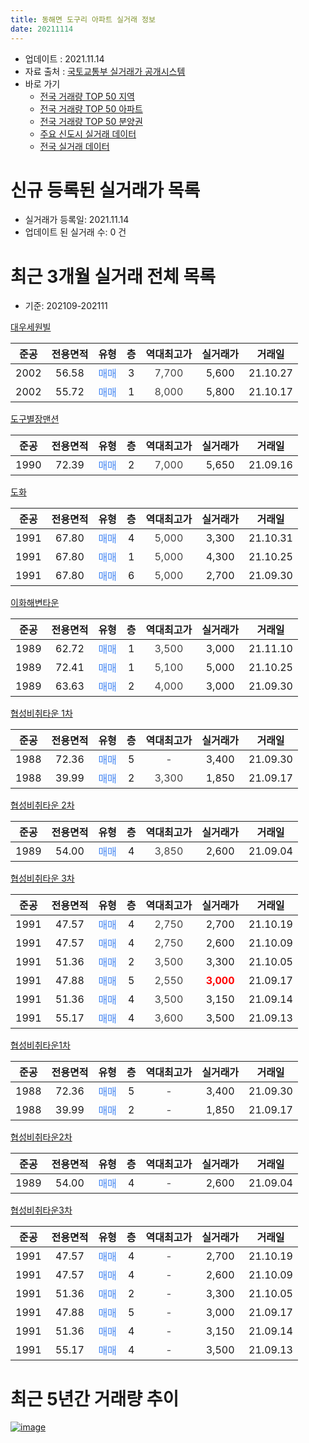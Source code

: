 ```yaml
---
title: 동해면 도구리 아파트 실거래 정보
date: 20211114
---
```


* 업데이트 : 2021.11.14
* 자료 출처 : [국토교통부 실거래가 공개시스템](http://rt.molit.go.kr)
* 바로 가기
    * [전국 거래량 TOP 50 지역](https://apt-info.github.io/apt-trade-info/tr)
    * [전국 거래량 TOP 50 아파트](https://apt-info.github.io/apt-trade-info/ta)
    * [전국 거래량 TOP 50 분양권](https://apt-info.github.io/apt-trade-info/tb)
    * [주요 신도시 실거래 데이터](https://apt-info.github.io/apt-trade-info/newtown)
    * [전국 실거래 데이터](https://apt-info.github.io/apt-trade-info/all)



<script async src="https://pagead2.googlesyndication.com/pagead/js/adsbygoogle.js"></script>
<!-- 기본광고 -->
<ins class="adsbygoogle"
     style="display:block"
     data-ad-client="ca-pub-1142216861245946"
     data-ad-slot="4805727019"
     data-ad-format="auto"
     data-full-width-responsive="true"></ins>
<script>
     (adsbygoogle = window.adsbygoogle || []).push({});
</script>


# 신규 등록된 실거래가 목록

* 실거래가 등록일: 2021.11.14
* 업데이트 된 실거래 수: 0 건




<script async src="https://pagead2.googlesyndication.com/pagead/js/adsbygoogle.js"></script>
<!-- 기본광고 -->
<ins class="adsbygoogle"
     style="display:block"
     data-ad-client="ca-pub-1142216861245946"
     data-ad-slot="4805727019"
     data-ad-format="auto"
     data-full-width-responsive="true"></ins>
<script>
     (adsbygoogle = window.adsbygoogle || []).push({});
</script>


# 최근 3개월 실거래 전체 목록
* 기준: 202109-202111


[대우세원빌](https://search.naver.com/search.naver?query=%EB%8C%80%EC%9A%B0%EC%84%B8%EC%9B%90%EB%B9%8C)

|준공|전용면적|유형|층|역대최고가|실거래가|거래일|
|:---:|:---:|:---:|:---:|:---:|:---:|:---:|
|2002|56.58|<span style="color:#4285F3">매매</span>|3|<span style="color:#444444">7,700</span>|5,600|21.10.27|
|2002|55.72|<span style="color:#4285F3">매매</span>|1|<span style="color:#444444">8,000</span>|5,800|21.10.17|

[도구별장맨션](https://search.naver.com/search.naver?query=%EB%8F%84%EA%B5%AC%EB%B3%84%EC%9E%A5%EB%A7%A8%EC%85%98)

|준공|전용면적|유형|층|역대최고가|실거래가|거래일|
|:---:|:---:|:---:|:---:|:---:|:---:|:---:|
|1990|72.39|<span style="color:#4285F3">매매</span>|2|<span style="color:#444444">7,000</span>|5,650|21.09.16|

[도화](https://search.naver.com/search.naver?query=%EB%8F%84%ED%99%94)

|준공|전용면적|유형|층|역대최고가|실거래가|거래일|
|:---:|:---:|:---:|:---:|:---:|:---:|:---:|
|1991|67.80|<span style="color:#4285F3">매매</span>|4|<span style="color:#444444">5,000</span>|3,300|21.10.31|
|1991|67.80|<span style="color:#4285F3">매매</span>|1|<span style="color:#444444">5,000</span>|4,300|21.10.25|
|1991|67.80|<span style="color:#4285F3">매매</span>|6|<span style="color:#444444">5,000</span>|2,700|21.09.30|

[이화해변타운](https://search.naver.com/search.naver?query=%EC%9D%B4%ED%99%94%ED%95%B4%EB%B3%80%ED%83%80%EC%9A%B4)

|준공|전용면적|유형|층|역대최고가|실거래가|거래일|
|:---:|:---:|:---:|:---:|:---:|:---:|:---:|
|1989|62.72|<span style="color:#4285F3">매매</span>|1|<span style="color:#444444">3,500</span>|3,000|21.11.10|
|1989|72.41|<span style="color:#4285F3">매매</span>|1|<span style="color:#444444">5,100</span>|5,000|21.10.25|
|1989|63.63|<span style="color:#4285F3">매매</span>|2|<span style="color:#444444">4,000</span>|3,000|21.09.30|

[협성비취타운 1차](https://search.naver.com/search.naver?query=%ED%98%91%EC%84%B1%EB%B9%84%EC%B7%A8%ED%83%80%EC%9A%B4+1%EC%B0%A8)

|준공|전용면적|유형|층|역대최고가|실거래가|거래일|
|:---:|:---:|:---:|:---:|:---:|:---:|:---:|
|1988|72.36|<span style="color:#4285F3">매매</span>|5|<span style="color:#444444">-</span>|3,400|21.09.30|
|1988|39.99|<span style="color:#4285F3">매매</span>|2|<span style="color:#444444">3,300</span>|1,850|21.09.17|

[협성비취타운 2차](https://search.naver.com/search.naver?query=%ED%98%91%EC%84%B1%EB%B9%84%EC%B7%A8%ED%83%80%EC%9A%B4+2%EC%B0%A8)

|준공|전용면적|유형|층|역대최고가|실거래가|거래일|
|:---:|:---:|:---:|:---:|:---:|:---:|:---:|
|1989|54.00|<span style="color:#4285F3">매매</span>|4|<span style="color:#444444">3,850</span>|2,600|21.09.04|

[협성비취타운 3차](https://search.naver.com/search.naver?query=%ED%98%91%EC%84%B1%EB%B9%84%EC%B7%A8%ED%83%80%EC%9A%B4+3%EC%B0%A8)

|준공|전용면적|유형|층|역대최고가|실거래가|거래일|
|:---:|:---:|:---:|:---:|:---:|:---:|:---:|
|1991|47.57|<span style="color:#4285F3">매매</span>|4|<span style="color:#444444">2,750</span>|2,700|21.10.19|
|1991|47.57|<span style="color:#4285F3">매매</span>|4|<span style="color:#444444">2,750</span>|2,600|21.10.09|
|1991|51.36|<span style="color:#4285F3">매매</span>|2|<span style="color:#444444">3,500</span>|3,300|21.10.05|
|1991|47.88|<span style="color:#4285F3">매매</span>|5|<span style="color:#444444">2,550</span>|<b><span style="color:#FF0000">3,000</span></b>|21.09.17|
|1991|51.36|<span style="color:#4285F3">매매</span>|4|<span style="color:#444444">3,500</span>|3,150|21.09.14|
|1991|55.17|<span style="color:#4285F3">매매</span>|4|<span style="color:#444444">3,600</span>|3,500|21.09.13|

[협성비취타운1차](https://search.naver.com/search.naver?query=%ED%98%91%EC%84%B1%EB%B9%84%EC%B7%A8%ED%83%80%EC%9A%B41%EC%B0%A8)

|준공|전용면적|유형|층|역대최고가|실거래가|거래일|
|:---:|:---:|:---:|:---:|:---:|:---:|:---:|
|1988|72.36|<span style="color:#4285F3">매매</span>|5|<span style="color:#444444">-</span>|3,400|21.09.30|
|1988|39.99|<span style="color:#4285F3">매매</span>|2|<span style="color:#444444">-</span>|1,850|21.09.17|

[협성비취타운2차](https://search.naver.com/search.naver?query=%ED%98%91%EC%84%B1%EB%B9%84%EC%B7%A8%ED%83%80%EC%9A%B42%EC%B0%A8)

|준공|전용면적|유형|층|역대최고가|실거래가|거래일|
|:---:|:---:|:---:|:---:|:---:|:---:|:---:|
|1989|54.00|<span style="color:#4285F3">매매</span>|4|<span style="color:#444444">-</span>|2,600|21.09.04|

[협성비취타운3차](https://search.naver.com/search.naver?query=%ED%98%91%EC%84%B1%EB%B9%84%EC%B7%A8%ED%83%80%EC%9A%B43%EC%B0%A8)

|준공|전용면적|유형|층|역대최고가|실거래가|거래일|
|:---:|:---:|:---:|:---:|:---:|:---:|:---:|
|1991|47.57|<span style="color:#4285F3">매매</span>|4|<span style="color:#444444">-</span>|2,700|21.10.19|
|1991|47.57|<span style="color:#4285F3">매매</span>|4|<span style="color:#444444">-</span>|2,600|21.10.09|
|1991|51.36|<span style="color:#4285F3">매매</span>|2|<span style="color:#444444">-</span>|3,300|21.10.05|
|1991|47.88|<span style="color:#4285F3">매매</span>|5|<span style="color:#444444">-</span>|3,000|21.09.17|
|1991|51.36|<span style="color:#4285F3">매매</span>|4|<span style="color:#444444">-</span>|3,150|21.09.14|
|1991|55.17|<span style="color:#4285F3">매매</span>|4|<span style="color:#444444">-</span>|3,500|21.09.13|



<script async src="https://pagead2.googlesyndication.com/pagead/js/adsbygoogle.js"></script>
<!-- 기본광고 -->
<ins class="adsbygoogle"
     style="display:block"
     data-ad-client="ca-pub-1142216861245946"
     data-ad-slot="4805727019"
     data-ad-format="auto"
     data-full-width-responsive="true"></ins>
<script>
     (adsbygoogle = window.adsbygoogle || []).push({});
</script>


# 최근 5년간 거래량 추이


<div style="width:100%;">
    <canvas id="deal_progress" height="200"></canvas>
</div>

<script>
new Chart(document.getElementById("deal_progress"), {
    type: 'line',
    data: {
        labels: ['16.01','16.02','16.03','16.04','16.05','16.06','16.07','16.08','16.09','16.10','16.11','16.12','17.01','17.02','17.03','17.04','17.05','17.06','17.07','17.08','17.09','17.10','17.11','17.12','18.01','18.02','18.03','18.04','18.05','18.06','18.07','18.08','18.09','18.10','18.11','18.12','19.01','19.03','19.04','19.05','19.06','19.07','19.08','19.09','19.10','19.11','19.12','20.01','20.02','20.03','20.04','20.05','20.06','20.07','20.08','20.09','20.11','20.12','21.01','21.02','21.03','21.04','21.05','21.06','21.07','21.08','21.09','21.10','21.11'],
        datasets: [{
            label: '매매/분양권',
            data: [3,3,8,3,3,8,6,2,6,3,4,2,2,6,2,4,4,6,5,3,5,1,2,4,2,2,4,4,6,2,2,2,1,4,3,2,1,4,5,3,2,3,4,3,2,5,3,2,1,0,4,4,1,6,3,3,2,14,2,3,5,12,8,7,9,13,15,11,1],
            borderColor: "rgba(66, 133, 243, 1)",
            backgroundColor: "rgba(66, 133, 243, 0.05)",
            borderWidth: 1,
            pointRadius: 0,
            fill: false,
            lineTension: 0
        },{
            label: '전/월세',
            data: [0,2,1,0,1,1,1,0,1,1,0,3,1,0,1,0,1,2,0,1,1,0,0,1,0,2,1,1,3,2,1,0,2,0,0,2,0,0,3,1,1,0,1,0,0,0,0,0,0,1,0,1,0,0,0,1,2,1,0,1,1,0,1,0,0,1,0,0,0],
            borderColor: "rgba(255, 90, 0, 1)",
            backgroundColor: "rgba(255, 90, 0, 0.05)",
            borderWidth: 1,
            pointRadius: 0,
            fill: false,
            lineTension: 0
        },{
            label: '합계',
            data: [3,5,9,3,4,9,7,2,7,4,4,5,3,6,3,4,5,8,5,4,6,1,2,5,2,4,5,5,9,4,3,2,3,4,3,4,1,4,8,4,3,3,5,3,2,5,3,2,1,1,4,5,1,6,3,4,4,15,2,4,6,12,9,7,9,14,15,11,1],
            borderColor: "rgba(0, 0, 0, 1)",
            backgroundColor: "rgba(0, 0, 0, 0.03)",
            borderWidth: 0.1,
            pointRadius: 0,
            fill: true,
            lineTension: 0
        }
        ]
    },
    options: {
        responsive: true,
        title: {
            display: false
        },
        tooltips: {
            mode: 'index',
            intersect: false
        },
        hover: {
            mode: 'nearest',
            intersect: true
        },
        scales: {
            xAxes: [{
                display: true,
                scaleLabel: {
                    display: true,
                    labelString: '년/월'
                }
            }],
            yAxes: [{
                display: true,
                ticks: {
                    suggestedMin: 0,
                },
                scaleLabel: {
                    display: true,
                    labelString: '실거래 수'
                }
            }]
        }
    }
});

</script>


[![image](https://apt-info.github.io/images/2020-01-03-apt-trade-info/1024x500.png)](https://play.google.com/store/apps/details?id=com.aptinfo.apttradeinfo)


